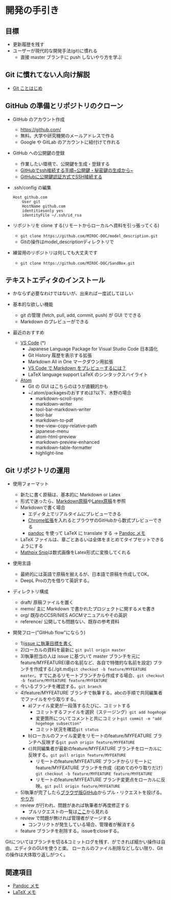 # 開発の手引き

## 目標

- 更新履歴を残す
- ユーザーが現代的な開発手法(git)に慣れる
  - 直接 master ブランチに push しないやり方を学ぶ

## Git に慣れてない人向け解説

- [Git ことはじめ](./git.md)

## GitHub の準備とリポジトリのクローン

- GitHub のアカウント作成

  - https://github.com/
  - 無料。大学や研究機関のメールアドレスで作る
  - Google や GitLab のアカウントに紐付けて作れる

- GitHub  への公開鍵の登録
  - 作業したい環境で、公開鍵を生成・登録する
  - [GitHubでssh接続する手順~公開鍵・秘密鍵の生成から~](https://qiita.com/shizuma/items/2b2f873a0034839e47ce)
  - [GitHubに公開鍵認証方式でSSH接続する](https://hacknote.jp/archives/56523/)
- .ssh/config の編集

  ```ssh:config
  Host github.com
      User git
      HostName github.com
      identitiesonly yes
      identityFile ~/.ssh/id_rsa
  ```

- リポジトリを clone する(リモートからローカルへ資料を引っ張ってくる)
  - `git clone https://github.com/MIROC-DOC/model_description.git`
  - Gitの操作はmodel_descriptionディレクトリで

- 練習用のリポジトリは何しても大丈夫です
  - `git clone https://github.com/MIROC-DOC/SandBox.git`

## テキストエディタのインストール

- かならず必要なわけではないが、出来れば一度試してほしい

- 基本的な欲しい機能

  - git の管理 (fetch, pull, add, commit, push) が GUI でできる
  - Markdown のプレビューができる

- 最近のおすすめ
  - [VS Code](https://azure.microsoft.com/ja-jp/products/visual-studio-code/) (\*)
    - Japanese Language Package for Visual Studio Code 日本語化
    - Git History 履歴を表示する拡張
    - Markdown All in One マークダウン用拡張
    - [VS Code で Markdown をプレビューするには？](https://www.atmarkit.co.jp/ait/articles/1804/20/news030.html)
    - LaTeX language support LaTeX のシンタックスハイライト
  - [Atom](https://atom.io/)
    - Git の GUI はこちらのほうが直観的かも
    - ~/.atom/packagesのおすすめは?以下、木野の場合
      - markdown-scroll-sync
      - markdown-writer
      - tool-bar-markdown-writer
      - tool-bar
      - markdown-to-pdf
      - tree-view-copy-relative-path
      - japanese-menu
      - atom-html-preview
      - markdown-preview-enhanced
      - markdown-table-formatter
      - highlight-line

## Git リポジトリの運用

- 使用フォーマット

  - 新たに書く原稿は、基本的に Markdown or Latex
  - 形式で迷ったら、[Markdown原稿](../org/md_en/)や[Latex原稿](../org/tex_jp/)を参照
  - Markdownで書く場合
    - エディタ上でリアルタイムにプレビューできる
    - [Chrome拡張](https://chrome.google.com/webstore/detail/mathjax-3-plugin-for-gith/peoghobgdhejhcmgoppjpjcidngdfkod)を入れるとブラウザのGitHubから数式プレビューできる
    - [pandoc](https://pandoc.org/) を使って LaTeX に translate する → [Pandoc メモ](./pandoc.md)
  - LaTeX ファイルは、章ごとあるいは全体をまとめてタイプセットできるようにする
  - [Mathpix Snip](https://gigazine.net/news/20200106-mathpix-snip/)は数式画像をLatex形式に変換してくれる

- 使用言語

  - 最終的には英語で原稿を揃えるが、日本語で原稿を作成してOK。
  - DeepL Proの力を借りて英訳する。

- ディレクトリ構成

  - draft/ 原稿ファイルを置く
  - memo/ 主に Markdown で書かれたプロジェクトに関するメモ書き
  - org/ 既存のCCSR/NIES AGCMマニュアルやその英訳
  - reference/ 公開しても問題ない、既存の参考資料

- 開発フロー("GitHub flow"にならう)

  - 1)[issue に執筆目標を書く](https://github.com/MIROC-DOC/model_description/issues)
  - 2)ローカルの資料を最新に `git pull origin master`
  - 3)執筆担当の人は issue に基づいて master ブランチを元に feature/MYFEATURE(章の名前など、各自で特徴的な名前を設定) ブランチを作成する(./git.md)`git checkout -b feature/MYFEATURE master`。すでにあるリモートブランチから作成する場合、`git checkout -b feature/MYFEATURE feature/MYFEATURE`
  - 今いるブランチを確認する。`git branch`
  - 4)feature/MYFEATURE ブランチで執筆する。abcの手順で共同編集者でファイルをやり取りする。
    - a)ファイル変更が一段落するたびに、コミットする
      - コミットするファイルを選択（ステージング）`git add hogehoge`
      - 変更箇所についてコメントと共にコミット`git commit -m "add hogehoge subsection"`
      - コミット状況を確認`git status`
    - b)ローカルのファイル変更をリモートのfeature/MYFEATURE ブランチへ反映する`git push origin feature/MYFEATURE`
    - c)共同編集者が最新のfeature/MYFEATURE ブランチをローカルに反映する。`git pull origin feature/MYFEATURE`
      - リモートのfeature/MYFEATURE ブランチからリモートにfeature/MYFEATURE ブランチを作成（初めてのやり取りだけ）`git checkout -b feature/MYFEATURE feature/MYFEATURE`
      - リモートのfeature/MYFEATURE ブランチ変更点をローカルに反映。`git pull origin feature/MYFEATURE`
  - 5)執筆が完了したら[ブラウザ版GitHub](https://github.com/MIROC-DOC/model_description)からプル・リクエストを投げる。[やり方](https://docs.github.com/ja/github/collaborating-with-issues-and-pull-requests/creating-a-pull-request#creating-the-pull-request)
  - review が行われ、問題があれば執筆者が再度修正する
    - プルリクエストの一覧は[ここ](https://github.com/pulls)から見れる
  - review で問題が無ければ管理者がマージする
    - コンフリクトが発生している場合、管理者が解消する
  - feature ブランチを削除する。issueをcloseする。

Gitについてはブランチを切る&コミットログを残す、ができれば細かい操作は自由。エディタのGUIを使うと楽。
ローカルのファイル削除などしない限り、Gitの操作は大体取り返しがつく。


## 関連項目

- [Pandoc メモ](./pandoc.md)
- [LaTeX メモ](./latex.md)
